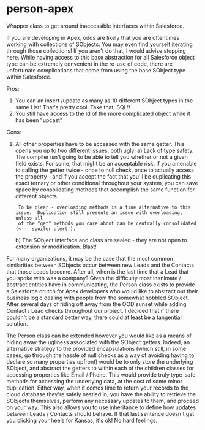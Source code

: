 # person-apex
Wrapper class to get around inaccessible interfaces within Salesforce.

If you are developing in Apex, odds are likely that you are oftentimes working with collections of SObjects.  You may even find yourself iterating through those collections!  If you aren't do that, I would advise stopping here. While having access to this base abstraction for all Salesforce object type can be extremely convenient in the re-use of code, there are unfortunate complications that come from using the base SObject type within Salesforce.

Pros:
1) You can an insert /update as many as 10 different SObject types in the same List! That's pretty cool.  Take that, SQL!!
2) You still have access to the Id of the more complicated object while it has been "upcast"

Cons:
1) All other properties have to be accessed with the same getter.  This opens you up to two different issues, both ugly:
    a)  Lack of type safety.  The compiler isn't going to be able to tell you whether or not a given field exists. For some,
        that might be an acceptable risk.  If you amenable to calling the getter twice - once to null check, once to actually access
        the property - and if you accept the fact that you'll be duplicating this exact ternary or other conditional throughout your system,
        you can save space by consolidating methods that accomplish the same function for different objects.

        To be clear - overloading methods is a fine alternative to this issue.  Duplication still presents an issue with overloading, unless all
        of the "get" methods you care about can be centrally consolidated (<--- spoiler alert!).

    b) The SObject interface and class are sealed - they are not open to extension or modification. Blast!


For many organizations, it may be the case that the most common similarities between SObjects occur between new Leads and the Contacts that those Leads become.
After all, when is the last time that a Lead that you spoke with was a company? Given the difficulty most inanimate / abstract entities have in communicating,
the Person class exists to provide a Salesforce crutch for Apex developers who would like to abstract out their business logic dealing with people from the somewhat hobbled SObject. After several days of riding off away from the OOD sunset while adding Contact / Lead checks throughout our project, I decided that if there couldn't be a standard better way, there could at least be a tangential solution.

The Person class can be extended however you would like as a means of hiding away the ugliness associated with the SObject getters. Indeed, an alternative strategy to the provided encapsulations (which still, in some cases, go through the hassle of null checks as a way of avoiding having to declare so many properties upfront) would be to only store the underlying SObject, and abstract the getters to within each of the children classes for accessing properties like Email / Phone. This would provide truly type-safe methods for accessing the underlying data, at the cost of some minor duplication.  Either way, when it comes time to return your records to the cloud database they're safely nestled in, you have the ability to retrieve the SObjects themselves, perform any necessary updates to them, and proceed on your way.  This also allows you to use inheritance to define how updates between Leads / Contacts should behave. If that last sentence doesn't get you clicking your heels for Kansas, it's ok! No hard feelings.
